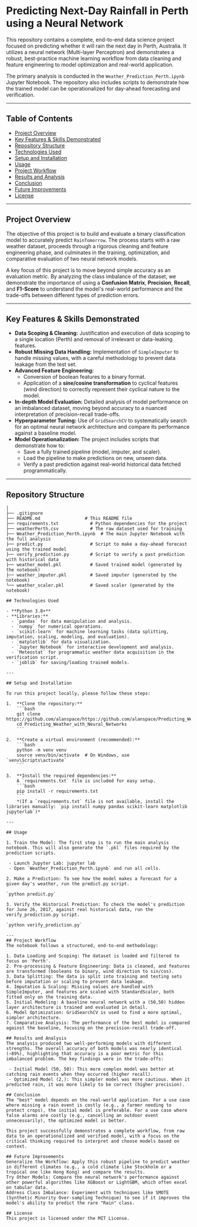 # Predicting Next-Day Rainfall in Perth using a Neural Network

This repository contains a complete, end-to-end data science project focused on predicting whether it will rain the next day in Perth, Australia. It utilizes a neural network (Multi-layer Perceptron) and demonstrates a robust, best-practice machine learning workflow from data cleaning and feature engineering to model optimization and real-world application.

The primary analysis is conducted in the `Weather_Prediction_Perth.ipynb` Jupyter Notebook. The repository also includes scripts to demonstrate how the trained model can be operationalized for day-ahead forecasting and verification.

---

## Table of Contents
* [Project Overview](#project-overview)
* [Key Features & Skills Demonstrated](#key-features--skills-demonstrated)
* [Repository Structure](#repository-structure)
* [Technologies Used](#technologies-used)
* [Setup and Installation](#setup-and-installation)
* [Usage](#usage)
* [Project Workflow](#project-workflow)
* [Results and Analysis](#results-and-analysis)
* [Conclusion](#conclusion)
* [Future Improvements](#future-improvements)
* [License](#license)

---

## Project Overview

The objective of this project is to build and evaluate a binary classification model to accurately predict `RainTomorrow`. The process starts with a raw weather dataset, proceeds through a rigorous cleaning and feature engineering phase, and culminates in the training, optimization, and comparative evaluation of two neural network models.

A key focus of this project is to move beyond simple accuracy as an evaluation metric. By analyzing the class imbalance of the dataset, we demonstrate the importance of using a **Confusion Matrix**, **Precision**, **Recall**, and **F1-Score** to understand the model's real-world performance and the trade-offs between different types of prediction errors.

---

## Key Features & Skills Demonstrated

-   **Data Scoping & Cleaning:** Justification and execution of data scoping to a single location (Perth) and removal of irrelevant or data-leaking features.
-   **Robust Missing Data Handling:** Implementation of `SimpleImputer` to handle missing values, with a careful methodology to prevent data leakage from the test set.
-   **Advanced Feature Engineering:**
    -   Conversion of boolean features to a binary format.
    -   Application of a **sine/cosine transformation** to cyclical features (wind direction) to correctly represent their cyclical nature to the model.
-   **In-depth Model Evaluation:** Detailed analysis of model performance on an imbalanced dataset, moving beyond accuracy to a nuanced interpretation of precision-recall trade-offs.
-   **Hyperparameter Tuning:** Use of `GridSearchCV` to systematically search for an optimal neural network architecture and compare its performance against a baseline model.
-   **Model Operationalization:** The project includes scripts that demonstrate how to:
    -   Save a fully trained pipeline (model, imputer, and scaler).
    -   Load the pipeline to make predictions on new, unseen data.
    -   Verify a past prediction against real-world historical data fetched programmatically.

---

## Repository Structure

```/perth-weather-prediction/
│
├── .gitignore
├── README.md                 # This README file
├── requirements.txt            # Python dependencies for the project
├── weatherPerth.csv            # The raw dataset used for training
├── Weather_Prediction_Perth.ipynb  # The main Jupyter Notebook with the full analysis
├── predict.py                  # Script to make a day-ahead forecast using the trained model
├── verify_prediction.py        # Script to verify a past prediction with historical data
├── weather_model.pkl           # Saved trained model (generated by the notebook)
├── weather_imputer.pkl         # Saved imputer (generated by the notebook)
└── weather_scaler.pkl          # Saved scaler (generated by the notebook)

## Technologies Used

- **Python 3.8+**
- **Libraries:**
  - `pandas` for data manipulation and analysis.
  - `numpy` for numerical operations.
  - `scikit-learn` for machine learning tasks (data splitting, imputation, scaling, modeling, and evaluation).
  - `matplotlib` for data visualization.
  - `Jupyter Notebook` for interactive development and analysis.
  - `Meteostat` for programmatic weather data acquisition in the verification script.
  - `joblib` for saving/loading trained models.

---

## Setup and Installation

To run this project locally, please follow these steps:

1.  **Clone the repository:**
    ```bash
    git clone https://github.com/alanspace/https://github.com/alanspace/Predicting_Weather_with_Neural_Networks.git
    cd Predicting_Weather_with_Neural_Networks
    ```

2.  **Create a virtual environment (recommended):**
    ```bash
    python -m venv venv
    source venv/bin/activate  # On Windows, use `venv\Scripts\activate`
    ```

3.  **Install the required dependencies:**
    A `requirements.txt` file is included for easy setup.
    ```bash
    pip install -r requirements.txt
    ```
    *(If a `requirements.txt` file is not available, install the libraries manually: `pip install numpy pandas scikit-learn matplotlib jupyterlab`)*

---

## Usage

1. Train the Model: The first step is to run the main analysis notebook. This will also generate the `.pkl` files required by the prediction scripts.

 - Launch Jupyter Lab: jupyter lab
 - Open `Weather_Prediction_Perth.ipynb` and run all cells.

2. Make a Prediction: To see how the model makes a forecast for a given day's weather, run the predict.py script.

`python predict.py`

3. Verify the Historical Prediction: To check the model's prediction for June 26, 2017, against real historical data, run the verify_prediction.py script.

`python verify_prediction.py`

---
## Project Workflow
The notebook follows a structured, end-to-end methodology:

1. Data Loading and Scoping: The dataset is loaded and filtered to focus on 'Perth'.
2. Pre-processing & Feature Engineering: Data is cleaned, and features are transformed (booleans to binary, wind direction to sin/cos).
3. Data Splitting: The data is split into training and testing sets before imputation or scaling to prevent data leakage.
4. Imputation & Scaling: Missing values are handled with SimpleImputer, and features are scaled with StandardScaler, both fitted only on the training data.
5. Initial Modeling: A baseline neural network with a (50,50) hidden layer architecture is trained and evaluated in detail.
6. Model Optimization: GridSearchCV is used to find a more optimal, simpler architecture.
7. Comparative Analysis: The performance of the best model is compared against the baseline, focusing on the precision-recall trade-off.

## Results and Analysis
The analysis produced two well-performing models with different strengths. The overall accuracy of both models was nearly identical (~89%), highlighting that accuracy is a poor metric for this imbalanced problem. The key findings were in the trade-offs:

 - Initial Model (50, 50): This more complex model was better at catching rain events when they occurred (higher recall).
 - Optimized Model (2,): This simpler model was more cautious. When it predicted rain, it was more likely to be correct (higher precision).

## Conclusion
The "best" model depends on the real-world application. For a use case where missing a rain event is costly (e.g., a farmer needing to protect crops), the initial model is preferable. For a use case where false alarms are costly (e.g., cancelling an outdoor event unnecessarily), the optimized model is better.

This project successfully demonstrates a complete workflow, from raw data to an operationalized and verified model, with a focus on the critical thinking required to interpret and choose models based on context.

## Future Improvements
Generalize the Workflow: Apply this robust pipeline to predict weather in different climates (e.g., a cold climate like Stockholm or a tropical one like Hong Kong) and compare the results.
Try Other Models: Compare the neural network's performance against other powerful algorithms like XGBoost or LightGBM, which often excel on tabular data.
Address Class Imbalance: Experiment with techniques like SMOTE (Synthetic Minority Over-sampling Technique) to see if it improves the model's ability to predict the rare "Rain" class.

## License
This project is licensed under the MIT License.